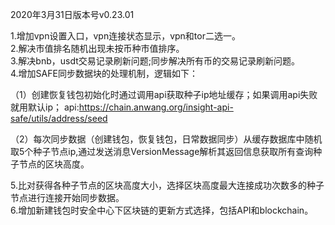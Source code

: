 2020年3月31日版本号v0.23.01

1.增加vpn设置入口，vpn连接状态显示，vpn和tor二选一。  
2.解决市值排名随机出现未按币种市值排序。  
3.解决bnb，usdt交易记录刷新问题;同步解决所有币的交易记录刷新问题。  
4.增加SAFE同步数据块的处理机制，逻辑如下：  

  （1）创建恢复钱包初始化时通过调用api获取种子ip地址缓存；如果调用api失败就用默认ip；
  api:https://chain.anwang.org/insight-api-safe/utils/address/seed

  （2）每次同步数据（创建钱包，恢复钱包，日常数据同步）从缓存数据库中随机取5个种子节点ip,通过发送消息VersionMessage解析其返回信息获取所有查询种子节点的区块高度。
  
5.比对获得各种子节点的区块高度大小，选择区块高度最大连接成功次数多的种子节点进行连接开始同步数据。  
6.增加新建钱包时安全中心下区块链的更新方式选择，包括API和blockchain。  
